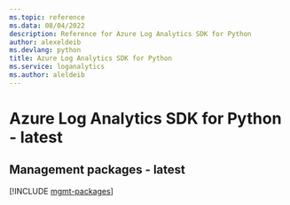 ```yaml
---
ms.topic: reference
ms.data: 08/04/2022
description: Reference for Azure Log Analytics SDK for Python
author: alexeldeib
ms.devlang: python
title: Azure Log Analytics SDK for Python
ms.service: loganalytics
ms.author: aleldeib
---
```

# Azure Log Analytics SDK for Python - latest

## Management packages - latest
[!INCLUDE [mgmt-packages](log-analytics-mgmt-index.md)]